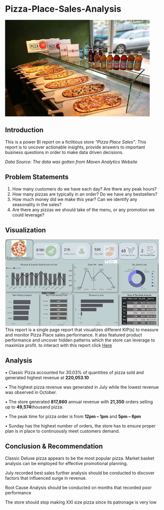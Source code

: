 # Pizza-Place-Sales-Analysis
![](pizza_store.jpeg)

## Introduction
This is a power BI report on a fictitious store *“Pizza Place Sales”*. This report is to uncover actionable insights, provide answers to important business questions in order to make data driven decisions.

*Data Source: The data was gotten from Maven Analytics Website*

## Problem Statements
1.	How many customers do we have each day? Are there any peak hours?
2.	How many pizzas are typically in an order? Do we have any bestsellers?
3.	How much money did we make this year? Can we identify any seasonality in the sales?
4.	Are there any pizzas we should take of the menu, or any promotion we could leverage?

## Visualization
![](https://github.com/Hafiziine/Pizza-Place-Sales-Analysis/blob/main/pizzzzzzzzzzzzzzzzzzzzzzzzzzzzzzzzzzzzza.jpg)
This report is a single page report that visualizes different KIP(s) to measure and monitor Pizza Place sales performance. It also featured product performance and uncover hidden patterns which the store can leverage  to maximize profit. to interact with this report click [Here](https://app.powerbi.com/view?r=eyJrIjoiOTRkNzM0ZjYtYTI2NS00OWQxLWE0MjgtMzEyMmY1MGRlM2U3IiwidCI6ImQ5MTZmMWVjLTA3MDktNDIzNC1iNDgyLTljYjIyOGUwZDk5NyJ9)

## Analysis
•	Classic Pizza accounted for 30.03% of quantities of pizza sold and generated highest revenue at **220,053.10**

•	The highest pizza revenue was generated in July while the lowest revenue was observed in October.

•	The store generated **817,860** annual revenue with **21,350** orders selling up to **49,574**thousand pizza.

•	The peak time for pizza order is from **12pm – 1pm** and **5pm – 6pm**

•	Sunday has the highest number of orders, the store has to ensure proper plan is in place to continuously meet customers demand.

## Conclusion & Recommendation
Classic Deluxe pizza appears to be the most popular pizza. Market basket analysis can be employed for effective promotional planning.

July recorded best sales further analysis should be conducted to discover factors that influenced surge in revenue.

Root Cause Analysis should be conducted on months that recorded poor performance

The store should stop making XXl size pizza since its patronage is very low
